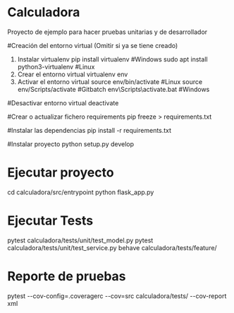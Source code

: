 # Calculadora
Proyecto de ejemplo para hacer pruebas unitarias y de desarrollador


#Creación del entorno virtual (Omitir si ya se tiene creado)

 1. Instalar virtualenv
     pip install virtualenv #Windows
     sudo apt install python3-virtualenv #Linux
 2. Crear el entorno virtual
     virtualenv env
 3. Activar el entorno virtual
     source env/bin/activate #Linux
     source env/Scripts/activate #Gitbatch
     env\Scripts\activate.bat #Windows

#Desactivar entorno virtual
 deactivate

#Crear o actualizar fichero requirements
 pip freeze > requirements.txt

#Instalar las dependencias
 pip install -r requirements.txt

#Instalar proyecto
 python setup.py develop

# Ejecutar proyecto
 cd calculadora/src/entrypoint
 python flask_app.py

# Ejecutar Tests
 pytest calculadora/tests/unit/test_model.py
 pytest calculadora/tests/unit/test_service.py
 behave calculadora/tests/feature/

# Reporte de pruebas
  pytest --cov-config=.coveragerc --cov=src calculadora/tests/ --cov-report xml